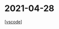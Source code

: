 # 2021-04-28

[[vscode]]

[//begin]: # "Autogenerated link references for markdown compatibility"
[vscode]: devops/2-code/learning/Tool/vscode/vscode.md "Vscode"
[//end]: # "Autogenerated link references"